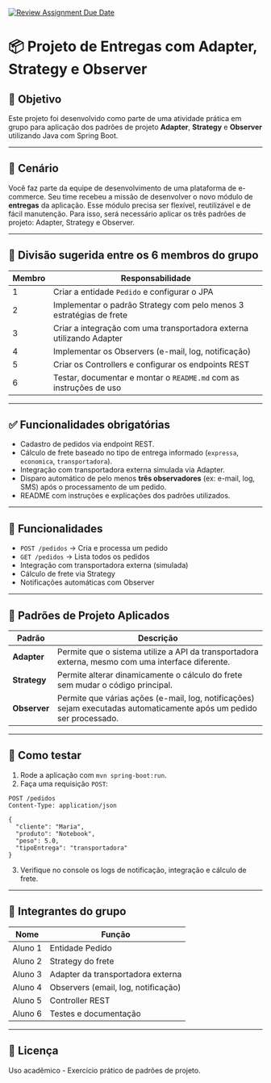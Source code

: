 [![Review Assignment Due Date](https://classroom.github.com/assets/deadline-readme-button-22041afd0340ce965d47ae6ef1cefeee28c7c493a6346c4f15d667ab976d596c.svg)](https://classroom.github.com/a/aHACxyIM)
# 📦 Projeto de Entregas com Adapter, Strategy e Observer

## 🎯 Objetivo
Este projeto foi desenvolvido como parte de uma atividade prática em grupo para aplicação dos padrões de projeto **Adapter**, **Strategy** e **Observer** utilizando Java com Spring Boot.

---

## 🧱 Cenário
Você faz parte da equipe de desenvolvimento de uma plataforma de e-commerce. Seu time recebeu a missão de desenvolver o novo módulo de **entregas** da aplicação. Esse módulo precisa ser flexível, reutilizável e de fácil manutenção. Para isso, será necessário aplicar os três padrões de projeto: Adapter, Strategy e Observer.

---

## 👥 Divisão sugerida entre os 6 membros do grupo

| Membro | Responsabilidade |
|--------|------------------|
| 1      | Criar a entidade `Pedido` e configurar o JPA |
| 2      | Implementar o padrão Strategy com pelo menos 3 estratégias de frete |
| 3      | Criar a integração com uma transportadora externa utilizando Adapter |
| 4      | Implementar os Observers (e-mail, log, notificação) |
| 5      | Criar os Controllers e configurar os endpoints REST |
| 6      | Testar, documentar e montar o `README.md` com as instruções de uso |

---

## ✅ Funcionalidades obrigatórias

- Cadastro de pedidos via endpoint REST.
- Cálculo de frete baseado no tipo de entrega informado (`expressa`, `economica`, `transportadora`).
- Integração com transportadora externa simulada via Adapter.
- Disparo automático de pelo menos **três observadores** (ex: e-mail, log, SMS) após o processamento de um pedido.
- README com instruções e explicações dos padrões utilizados.

---

## 🚀 Funcionalidades

- `POST /pedidos` → Cria e processa um pedido
- `GET /pedidos` → Lista todos os pedidos
- Integração com transportadora externa (simulada)
- Cálculo de frete via Strategy
- Notificações automáticas com Observer

---

## 📐 Padrões de Projeto Aplicados

| Padrão     | Descrição |
|------------|-----------|
| **Adapter** | Permite que o sistema utilize a API da transportadora externa, mesmo com uma interface diferente. |
| **Strategy** | Permite alterar dinamicamente o cálculo do frete sem mudar o código principal. |
| **Observer** | Permite que várias ações (e-mail, log, notificações) sejam executadas automaticamente após um pedido ser processado. |

---

## 🧪 Como testar

1. Rode a aplicação com `mvn spring-boot:run`.
2. Faça uma requisição `POST`:

```
POST /pedidos
Content-Type: application/json

{
  "cliente": "Maria",
  "produto": "Notebook",
  "peso": 5.0,
  "tipoEntrega": "transportadora"
}
```

3. Verifique no console os logs de notificação, integração e cálculo de frete.

---

## 👥 Integrantes do grupo

| Nome | Função |
|------|--------|
| Aluno 1 | Entidade Pedido |
| Aluno 2 | Strategy do frete |
| Aluno 3 | Adapter da transportadora externa |
| Aluno 4 | Observers (email, log, notificação) |
| Aluno 5 | Controller REST |
| Aluno 6 | Testes e documentação |

---

## 📄 Licença
Uso acadêmico - Exercício prático de padrões de projeto.

